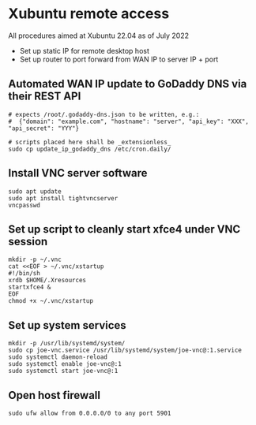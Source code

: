 # Xubuntu remote access

All procedures aimed at Xubuntu 22.04 as of July 2022

* Set up static IP for remote desktop host
* Set up router to port forward from WAN IP to server IP + port

## Automated WAN IP update to GoDaddy DNS via their REST API

```
# expects /root/.godaddy-dns.json to be written, e.g.:
#  {"domain": "example.com", "hostname": "server", "api_key": "XXX", "api_secret": "YYY"}

# scripts placed here shall be _extensionless_
sudo cp update_ip_godaddy_dns /etc/cron.daily/
```

## Install VNC server software

```
sudo apt update
sudo apt install tightvncserver
vncpasswd
```

## Set up script to cleanly start xfce4 under VNC session

```
mkdir -p ~/.vnc
cat <<EOF > ~/.vnc/xstartup
#!/bin/sh
xrdb $HOME/.Xresources
startxfce4 &
EOF
chmod +x ~/.vnc/xstartup
```

## Set up system services
```
mkdir -p /usr/lib/systemd/system/
sudo cp joe-vnc.service /usr/lib/systemd/system/joe-vnc@:1.service
sudo systemctl daemon-reload
sudo systemctl enable joe-vnc@:1
sudo systemctl start joe-vnc@:1
```

## Open host firewall 
```
sudo ufw allow from 0.0.0.0/0 to any port 5901
```
